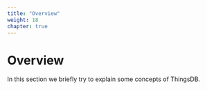 ```yaml
---
title: "Overview"
weight: 18
chapter: true
---
```


# Overview

In this section we briefly try to explain some concepts of ThingsDB.
